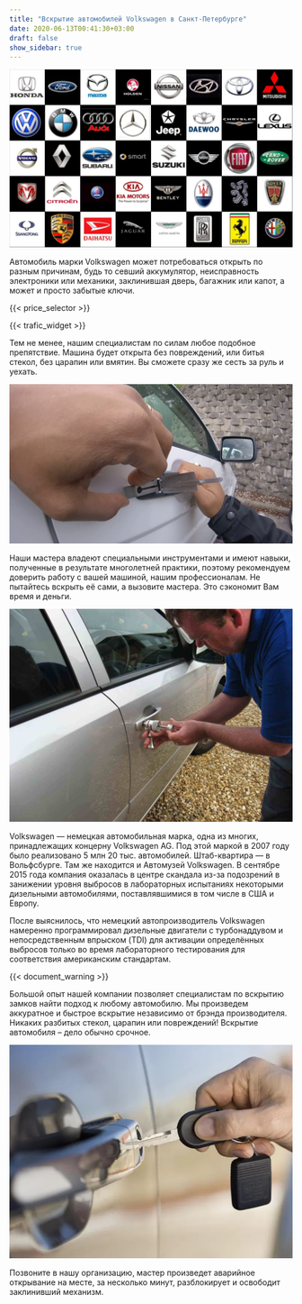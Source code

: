 ```yaml
---
title: "Вскрытие автомобилей Volkswagen в Санкт-Петербурге"
date: 2020-06-13T00:41:30+03:00
draft: false
show_sidebar: true
---
```


![логотипы авто](car_logo.jpg)

Автомобиль марки Volkswagen может потребоваться открыть по разным причинам, будь то севший аккумулятор, неисправность электроники или механики, заклинившая дверь, багажник или капот, а может и просто забытые ключи. 

{{< price_selector >}}

{{< trafic_widget >}}

Тем не менее, нашим специалистам по силам любое подобное препятствие. Машина будет открыта без повреждений, или битья стекол, без царапин или вмятин. Вы сможете сразу же сесть за руль и уехать.

![вскрытие машины без повреждений](car.jpg)

Наши мастера владеют специальными инструментами и имеют навыки, полученные в результате многолетней практики, поэтому рекомендуем доверить работу с вашей машиной, нашим профессионалам. Не пытайтесь вскрыть её сами, а вызовите мастера. Это сэкономит Вам время и деньги.

![процесс вскртия авто](car_open.jpg)

Volkswagen — немецкая автомобильная марка, одна из многих, принадлежащих концерну Volkswagen AG. Под этой маркой в 2007 году было реализовано 5 млн 20 тыс. автомобилей. Штаб-квартира — в Вольфсбурге. Там же находится и Автомузей Volkswagen. В сентябре 2015 года компания оказалась в центре скандала из-за подозрений в занижении уровня выбросов в лабораторных испытаниях некоторыми дизельными автомобилями, поставлявшимися в том числе в США и Европу. 

После выяснилось, что немецкий автопроизводитель Volkswagen намеренно программировал дизельные двигатели с турбонаддувом и непосредственным впрыском (TDI) для активации определённых выбросов только во время лабораторного тестирования для соответствия американским стандартам.

{{< document_warning >}}

Большой опыт нашей компании позволяет специалистам по вскрытию замков найти подход к любому автомобилю. Мы произведем аккуратное и быстрое вскрытие независимо от брэнда производителя. Никаких разбитых стекол, царапин или повреждений! Вскрытие автомобиля – дело обычно срочное. 

![ключ от авто](car_key.jpg)

Позвоните в нашу организацию, мастер произведет аварийное открывание на месте, за несколько минут, разблокирует и освободит заклинивший механизм.